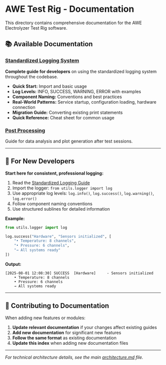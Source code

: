 # AWE Test Rig - Documentation

This directory contains comprehensive documentation for the AWE Electrolyzer Test Rig software.

## 📚 Available Documentation

### [Standardized Logging System](standardized_logging.md)
**Complete guide for developers** on using the standardized logging system throughout the codebase.

- **Quick Start:** Import and basic usage
- **Log Levels:** INFO, SUCCESS, WARNING, ERROR with examples
- **Component Naming:** Conventions and best practices
- **Real-World Patterns:** Service startup, configuration loading, hardware connection
- **Migration Guide:** Converting existing print statements
- **Quick Reference:** Cheat sheet for common usage

### [Post Processing](post_processing.md)
Guide for data analysis and plot generation after test sessions.

---

## 🚀 For New Developers

**Start here for consistent, professional logging:**

1. Read the [Standardized Logging Guide](standardized_logging.md)
2. Import the logger: `from utils.logger import log`
3. Use appropriate log levels: `log.info()`, `log.success()`, `log.warning()`, `log.error()`
4. Follow component naming conventions
5. Use structured sublines for detailed information

**Example:**
```python
from utils.logger import log

log.success("Hardware", "Sensors initialized", [
    "• Temperature: 8 channels",
    "• Pressure: 6 channels", 
    "→ All systems ready"
])
```

**Output:**
```
[2025-08-01 12:08:30] SUCCESS  [Hardware]     - Sensors initialized
    • Temperature: 8 channels
    • Pressure: 6 channels
    → All systems ready
```

---

## 📖 Contributing to Documentation

When adding new features or modules:

1. **Update relevant documentation** if your changes affect existing guides
2. **Add new documentation** for significant new features
3. **Follow the same format** as existing documentation
4. **Update this index** when adding new documentation files

---

*For technical architecture details, see the main [architecture.md](../architecture.md) file.* 